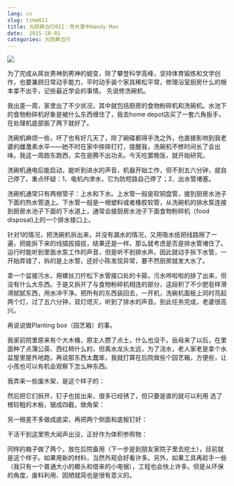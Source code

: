 ```yaml
---
lang: cn
slug: time011
title: 光阴典当行011：秀外慧中Handy Man
date:  2015-10-01
categories: 光阴典当行
---
```

![](http://oouh9u8nz.bkt.gdipper.com/time011.jpg)

为了完成从屌丝男神到男神的蜕变，除了攀登科学高峰，坚持体育锻炼和文学创作，也要兼顾日常动手能力，平时动手装个家具稀松平常，修理浴室厨房什么的根本拿不出手，记些最近学会的事情。
先说修洗碗机。

我出差一周，家里出了不少状况，其中就包括厨房的食物粉碎机和洗碗机。水池下的食物粉碎机好象是被什么东西缠住了，我去home depot店买了一套六角扳手，在处理机底部扳了两下就好了。

洗碗机麻烦一些，坏了也有好几天了，除了碗碟都得手洗之外，也直接影响到我老婆的雌激素水平——她不时在家中摔摔打打，提醒我，洗碗机不修时间长了会出味。我这一周跑东跑西，实在是腾不出功夫。今天吃罢晚饭，就开始研究。

洗碗机通电后能启动，能听到进水的声音，机器开始工作，但不到五六分钟，就自己停了。重点怀疑：1、电机内渗水，它为防短路自己停了；2、出水管堵塞。

洗碗机通常只有两根管子：上水和下水。上水管一般是软铜盘管，接到厨房水池子下面的热水管道上。下水管一般是一根塑料或者橡胶软管，从洗碗机的排水泵连接到厨房水池子下面的下水道上，通常会接厨房水池子下面食物粉碎机（food disposal)上的一个排水接口上。

针对1的情况，把洗碗机拆出来，并没有漏水的情况，又用吸水纸把线路擦了一遍，把能拆下来的线插拔插拔，结果还是一样。那么就考虑是否是排水管堵住了。运行时能听到里面水泵工作的声音，但是听不到排水声。因此就动手拆下水管，一开始弄错了，拆的是上水管，还好小陈发现异常，要不然厨房就发大水了。

拿一个盆接污水，用螺丝刀拧松下水管接口处的卡箍，污水哗啦啦的排了出来，但没有什么大东西。于是又拆开了与食物粉碎机相连的部分，这段积了不少肥皂样滑滑腻腻东西，用水冲干净。把所有的东西装回去，一开机，洗碗机面板上同时亮起两个灯，过了五六分钟，双灯熄灭，听到了排水的声音。到此任务完成，老婆很高兴。

再说说做Planting box（园艺箱）的事。

我家前院里原来有个大木桶，原主人攒了点土，什么也没干。岳母来了以后，在里面种了点蒲公英、西红柿什么的，但离水龙头太远，为了浇水，老人家老是拿个水盆屋里屋外地跑，再说那东西太蠢笨，我就打算在后院做些个园艺箱，方便些，让小孩也可以有机会观察下怎么种东西。

我弄来一些废木架，是这个样子的：

然后把它们拆开，钉子也拔出来，很多已经锈了，但只要是直的就可以利用
选了根较粗的木板，锯成四截，做角架：

另一根差不多做成底梁，再把两个侧面和底板钉好：

干活干到这里熊大闻声出没，正好作为体积参照物：

同样的箱子做了两个，放在后院备用（下一步是到朋友家院子里去挖土），目前就是这个样子。如果用新的材料，当然外观会好看许多。另外，如果工具再趁手一些（我只有一个普通大小的榔头和借来的小电锯），工程也会快上许多。但是从环保的角度，废料利用、因陋就简也是很有意义的。


